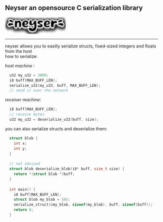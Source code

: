 ## Neyser an opensource C serialization library

<img src = "https://github.com/Nizarll/neyser/blob/master/img/logo.png?raw=true" width="200" height ="55">

---

neyser allows you to easilly serialize structs, fixed-sized integers and floats from the host \
how to serialize: 

*host machine* :
```c
  u32 my_u32 = 3000;
  i8 buff[MAX_BUFF_LEN];
  serialize_u32(my_u32, buff, MAX_BUFF_LEN);
  // send it over the network
```

*receiver machine*:
```c
  i8 buff[MAX_BUFF_LEN];
  // receive bytes
  u32 my_u32 = deserialize_u32(buff, size);
```

you can also serialize structs and deserialize them:

```c
  struct blob {
    int x;
    int y;
  }
  
  // not advised
  struct blob deserialize_blob(i8* buff, size_t size) {
    return *(struct blob *)buff;
  }

  int main() {
    i8 buff[MAX_BUFF_LEN];
    struct blob my_blob = {0};
    serialize_struct(&my_blob, sizeof(my_blob), buff, sizeof(buff));
    return 0;
  }
```
